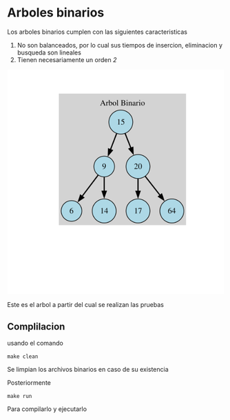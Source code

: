 # Arboles binarios

Los arboles binarios cumplen con las siguientes caracteristicas 

1. No son balanceados, por lo cual sus tiempos de insercion, eliminacion y busqueda son lineales
2. Tienen necesariamente un orden *2*

![Imagen del arbol](arbol-binario.svg)

Este es el arbol a partir del cual se realizan las pruebas

## Complilacion

usando el comando
```
make clean
```
Se limpian los archivos binarios en caso de su existencia

Posteriormente
```
make run
```
Para compilarlo y ejecutarlo